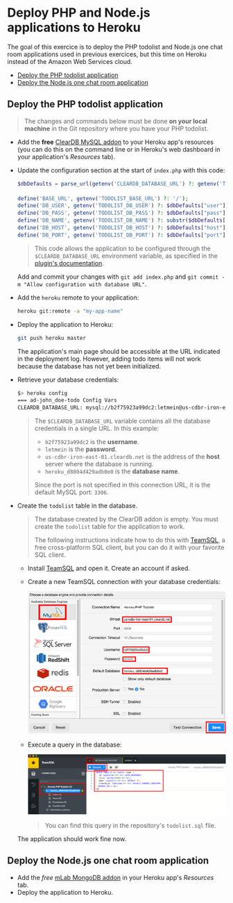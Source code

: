 # Deploy PHP and Node.js applications to Heroku

The goal of this exercice is to deploy the PHP todolist and Node.js one chat room applications used in previous exercices,
but this time on Heroku instead of the Amazon Web Services cloud.

<!-- START doctoc generated TOC please keep comment here to allow auto update -->
<!-- DON'T EDIT THIS SECTION, INSTEAD RE-RUN doctoc TO UPDATE -->


- [Deploy the PHP todolist application](#deploy-the-php-todolist-application)
- [Deploy the Node.js one chat room application](#deploy-the-nodejs-one-chat-room-application)

<!-- END doctoc generated TOC please keep comment here to allow auto update -->



## Deploy the PHP todolist application

> The changes and commands below must be done **on your local machine**
> in the Git repository where you have your PHP todolist.

* Add the **free** [ClearDB MySQL addon](https://devcenter.heroku.com/articles/cleardb) to your Heroku app's resources
  (you can do this on the command line or in Heroku's web dashboard in your application's *Resources* tab).
* Update the configuration section at the start of `index.php` with this code:

  ```php
  $dbDefaults = parse_url(getenv('CLEARDB_DATABASE_URL') ?: getenv('TODOLIST_DB_URL') ?: "mysql://todolist@127.0.0.1:3306/todolist");

  define('BASE_URL', getenv('TODOLIST_BASE_URL') ?: '/');
  define('DB_USER', getenv('TODOLIST_DB_USER') ?: $dbDefaults["user"]);
  define('DB_PASS', getenv('TODOLIST_DB_PASS') ?: $dbDefaults["pass"]);
  define('DB_NAME', getenv('TODOLIST_DB_NAME') ?: substr($dbDefaults["path"], 1));
  define('DB_HOST', getenv('TODOLIST_DB_HOST') ?: $dbDefaults["host"]);
  define('DB_PORT', getenv('TODOLIST_DB_PORT') ?: $dbDefaults["port"]);
  ```

  > This code allows the application to be configured through the `$CLEARDB_DATABASE_URL` environment variable,
  > as specified in the [plugin's documentation](https://devcenter.heroku.com/articles/cleardb#using-cleardb-with-php).

  Add and commit your changes with `git add index.php` and `git commit -m "Allow configuration with database URL"`.
* Add the `heroku` remote to your application:

  ```bash
  heroku git:remote -a "my-app-name"
  ```
* Deploy the application to Heroku:

  ```bash
  git push heroku master
  ```

  The application's main page should be accessible at the URL indicated in the deployment log.
  However, adding todo items will not work because the database has not yet been initialized.
* Retrieve your database credentials:

  ```bash
  $> heroku config
  === ad-john_doe-todo Config Vars
  CLEARDB_DATABASE_URL: mysql://b2f75923a99dc2:letmein@us-cdbr-iron-east-01.cleardb.net/heroku_d8804d429adb0e0?reconnect=true
  ```

  > The `$CLEARDB_DATABASE_URL` variable contains all the database credentials in a single URL.
  > In this example:
  >
  > * `b2f75923a99dc2` is the **username**.
  > * `letmein` is the **password**.
  > * `us-cdbr-iron-east-01.cleardb.net` is the address of the **host** server where the database is running.
  > * `heroku_d8804d429adb0e0` is the **database name**.
  >
  > Since the port is not specified in this connection URL, it is the default MySQL port: `3306`.
* Create the `todolist` table in the database.

  > The database created by the ClearDB addon is empty.
  > You must create the `todolist` table for the application to work.
  >
  > The following instructions indicate how to do this with [TeamSQL](https://teamsql.io),
  > a free cross-platform SQL client, but you can do it with your favorite SQL client.

  * Install [TeamSQL](https://teamsql.io) and open it.
    Create an account if asked.
  * Create a new TeamSQL connection with your database credentials:

    ![Create TeamSQL connection](../images/teamsql-connection.png)
  * Execute a query in the database:

    ![Execute TeamSQL query](../images/teamsql.png)

    > You can find this query in the repository's `todolist.sql` file.

  The application should work fine now.

## Deploy the Node.js one chat room application

* Add the *free* [mLab MongoDB addon](https://elements.heroku.com/addons/mongolab) in your Heroku app's *Resources* tab.
* Deploy the application to Heroku.

